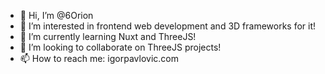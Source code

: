 - 👋 Hi, I’m @6Orion
- 👀 I’m interested in frontend web development and 3D frameworks for it!
- 🌱 I’m currently learning Nuxt and ThreeJS!
- 💞️ I’m looking to collaborate on ThreeJS projects!
- 📫 How to reach me: igorpavlovic.com

<!---
6Orion/6Orion is a ✨ special ✨ repository because its `README.md` (this file) appears on your GitHub profile.
You can click the Preview link to take a look at your changes.
--->
